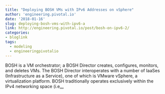 ```yaml
---
title: "Deploying BOSH VMs with IPv6 Addresses on vSphere"
author: 'engineering.pivotal.io'
date: '2018-01-16'
slug: deploying-bosh-vms-with-ipv6-a
link: http://engineering.pivotal.io/post/bosh-on-ipv6-2/
categories:
- bloglink
tags:
  - modeling
  - engineeringpivotalio
---
```


BOSH is a VM orchestrator; a BOSH Director creates, configures, monitors, and deletes VMs. The BOSH Director interoperates with a number of IaaSes (Infrastructure as a Service), one of which is VMware vSphere, a virtualization platform. BOSH traditionally operates exclusively within the IPv4 networking space (i.e[... <i class="fas fa-external-link-alt"></i>](http://engineering.pivotal.io/post/bosh-on-ipv6-2/)

